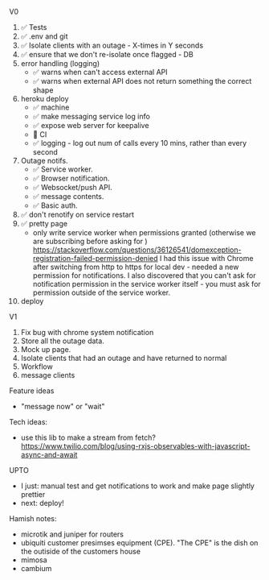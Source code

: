 V0

1. ✅ Tests
2. ✅ .env and git
3. ✅ Isolate clients with an outage - X-times in Y seconds
4. ✅ ensure that we don't re-isolate once flagged - DB
6. error handling (logging)
    - ✅ warns when can't access external API
    - ✅ warns when external API does not return something the correct shape
6. heroku deploy
    - ✅ machine
    - ✅ make messaging service log info
    - ✅ expose web server for keepalive
    - 🚫 CI 
    - ✅ logging - log out num of calls every 10 mins, rather than every second
5. Outage notifs.
    - ✅ Service worker.
    - ✅ Browser notification. 
    - ✅ Websocket/push API. 
    - ✅ message contents.
    - ✅ Basic auth.
6. ✅ don't renotify on service restart
7. ✅ pretty page
    - only write service worker when permissions granted (otherwise we are subscribing before asking for )     https://stackoverflow.com/questions/36126541/domexception-registration-failed-permission-denied I had this issue with Chrome after switching from http to https for local dev - needed a new permission for notifications.  I also discovered that you can't ask for notification permission in the service worker itself - you must ask for permission outside of the service worker.
8. deploy

V1

1. Fix bug with chrome system notification
7. Store all the outage data.
8. Mock up page.
7. Isolate clients that had an outage and have returned to normal
7. Workflow
8. message clients

Feature ideas

- "message now" or "wait"

Tech ideas:

- use this lib to make a stream from fetch?  https://www.twilio.com/blog/using-rxjs-observables-with-javascript-async-and-await

UPTO

- I just: manual test and get notifications to work and make page slightly prettier
- next: deploy!

Hamish notes:

- microtik and juniper for routers
- ubiquiti customer presimses equipment (CPE).  "The CPE" is the dish on the outiside of the customers house
- mimosa
- cambium
